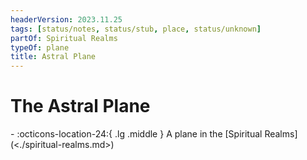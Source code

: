 ```yaml
---
headerVersion: 2023.11.25
tags: [status/notes, status/stub, place, status/unknown]
partOf: Spiritual Realms
typeOf: plane
title: Astral Plane
---
```

# The Astral Plane
<div class="grid cards ext-narrow-margin ext-one-column" markdown>
-    :octicons-location-24:{ .lg .middle } A plane in the [Spiritual Realms](<./spiritual-realms.md>)  
</div>

